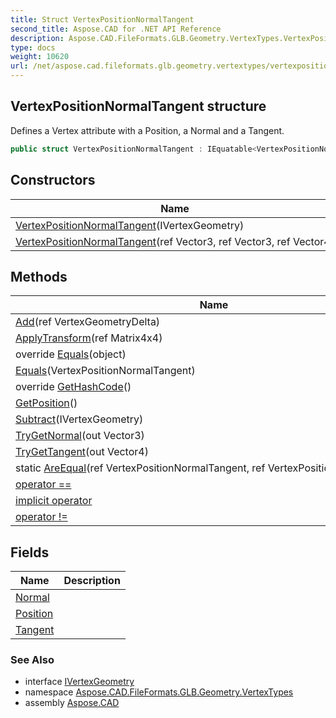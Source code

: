 ```yaml
---
title: Struct VertexPositionNormalTangent
second_title: Aspose.CAD for .NET API Reference
description: Aspose.CAD.FileFormats.GLB.Geometry.VertexTypes.VertexPositionNormalTangent struct. Defines a Vertex attribute with a Position a Normal and a Tangent
type: docs
weight: 10620
url: /net/aspose.cad.fileformats.glb.geometry.vertextypes/vertexpositionnormaltangent/
---
```

## VertexPositionNormalTangent structure

Defines a Vertex attribute with a Position, a Normal and a Tangent.

```csharp
public struct VertexPositionNormalTangent : IEquatable<VertexPositionNormalTangent>, IVertexGeometry
```

## Constructors

| Name | Description |
| --- | --- |
| [VertexPositionNormalTangent](vertexpositionnormaltangent/#constructor)(IVertexGeometry) |  |
| [VertexPositionNormalTangent](vertexpositionnormaltangent/#constructor_1)(ref Vector3, ref Vector3, ref Vector4) |  |

## Methods

| Name | Description |
| --- | --- |
| [Add](../../aspose.cad.fileformats.glb.geometry.vertextypes/vertexpositionnormaltangent/add/)(ref VertexGeometryDelta) |  |
| [ApplyTransform](../../aspose.cad.fileformats.glb.geometry.vertextypes/vertexpositionnormaltangent/applytransform/)(ref Matrix4x4) |  |
| override [Equals](../../aspose.cad.fileformats.glb.geometry.vertextypes/vertexpositionnormaltangent/equals/#equals_1)(object) |  |
| [Equals](../../aspose.cad.fileformats.glb.geometry.vertextypes/vertexpositionnormaltangent/equals/#equals)(VertexPositionNormalTangent) |  |
| override [GetHashCode](../../aspose.cad.fileformats.glb.geometry.vertextypes/vertexpositionnormaltangent/gethashcode/)() |  |
| [GetPosition](../../aspose.cad.fileformats.glb.geometry.vertextypes/vertexpositionnormaltangent/getposition/)() |  |
| [Subtract](../../aspose.cad.fileformats.glb.geometry.vertextypes/vertexpositionnormaltangent/subtract/)(IVertexGeometry) |  |
| [TryGetNormal](../../aspose.cad.fileformats.glb.geometry.vertextypes/vertexpositionnormaltangent/trygetnormal/)(out Vector3) |  |
| [TryGetTangent](../../aspose.cad.fileformats.glb.geometry.vertextypes/vertexpositionnormaltangent/trygettangent/)(out Vector4) |  |
| static [AreEqual](../../aspose.cad.fileformats.glb.geometry.vertextypes/vertexpositionnormaltangent/areequal/)(ref VertexPositionNormalTangent, ref VertexPositionNormalTangent) |  |
| [operator ==](../../aspose.cad.fileformats.glb.geometry.vertextypes/vertexpositionnormaltangent/op_equality/) |  |
| [implicit operator](../../aspose.cad.fileformats.glb.geometry.vertextypes/vertexpositionnormaltangent/op_implicit/) |  |
| [operator !=](../../aspose.cad.fileformats.glb.geometry.vertextypes/vertexpositionnormaltangent/op_inequality/) |  |

## Fields

| Name | Description |
| --- | --- |
| [Normal](../../aspose.cad.fileformats.glb.geometry.vertextypes/vertexpositionnormaltangent/normal/) |  |
| [Position](../../aspose.cad.fileformats.glb.geometry.vertextypes/vertexpositionnormaltangent/position/) |  |
| [Tangent](../../aspose.cad.fileformats.glb.geometry.vertextypes/vertexpositionnormaltangent/tangent/) |  |

### See Also

* interface [IVertexGeometry](../ivertexgeometry/)
* namespace [Aspose.CAD.FileFormats.GLB.Geometry.VertexTypes](../../aspose.cad.fileformats.glb.geometry.vertextypes/)
* assembly [Aspose.CAD](../../)


